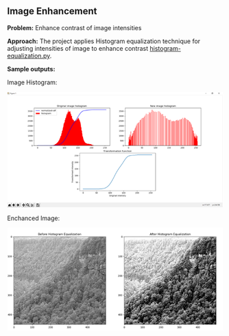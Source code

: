 
## Image Enhancement 
**Problem:** Enhance contrast of image intensities

**Approach:**
The project applies Histogram equalization technique for adjusting intensities of image to enhance contrast [histogram-equalization.py](image-enhancement/histogram-equalization.py).

**Sample outputs:** 

Image Histogram:

![plog.png](image-enhancement/output/plot.png)

Enchanced Image:

<img src="image-enhancement/output/output.png" alt="output.png" height="240" width="702">

